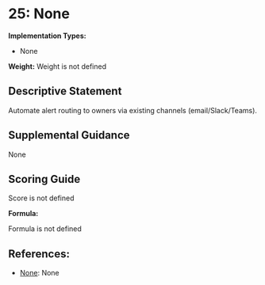 # 25: None

**Implementation Types:**

- None

**Weight:** Weight is not defined

## Descriptive Statement

Automate alert routing to owners via existing channels (email/Slack/Teams).

## Supplemental Guidance

None

## Scoring Guide

Score is not defined

**Formula:**

Formula is not defined

## References:

- [None](None): None
